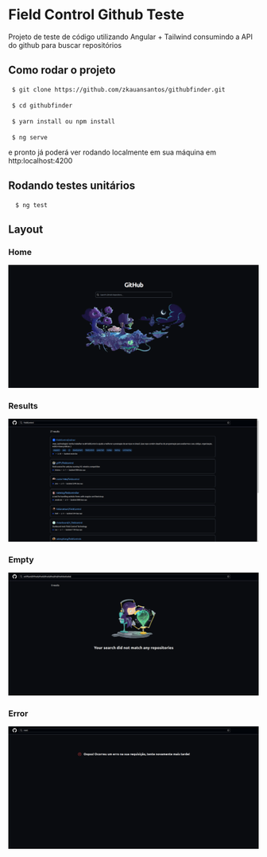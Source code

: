 # Field Control Github Teste

Projeto de teste de código utilizando Angular + Tailwind consumindo a API do github para buscar repositórios

## Como rodar o projeto

  ```
   $ git clone https://github.com/zkauansantos/githubfinder.git

   $ cd githubfinder

   $ yarn install ou npm install

   $ ng serve

  ```
  e pronto já poderá ver rodando localmente em sua máquina em http:localhost:4200 

## Rodando testes unitários

```
  $ ng test
```

## Layout 

### Home

[<img src="./public/home.png"/>]()

### Results

[<img src="./public/results.png"/>]()

### Empty

[<img src="./public/empty.png"/>]()
### Error

[<img src="./public/error.png"/>]()
